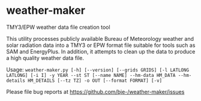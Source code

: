 # weather-maker
TMY3/EPW weather data file creation tool

This utility processes publicly available Bureau of Meteorology
weather and solar radiation data into a TMY3 or EPW format file
suitable for tools such as SAM and EnergyPlus. In addition, it
attempts to clean up the data to produce a high quality weather data
file.

Usage: `weather-maker.py [-h] [--version] [--grids GRIDS] [-l LATLONG LATLONG]
                        [-i I] -y YEAR --st ST [--name NAME] --hm-data HM_DATA
                        --hm-details HM_DETAILS [--tz TZ] -o OUT
                        [--format FORMAT] [-v]`

Please file bug reports at https://github.com/bje-/weather-maker/issues
